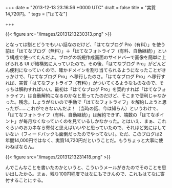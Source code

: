 
+++
date = "2013-12-13 23:16:56 +0000 UTC"
draft = false
title = "実質14,720円。"
tags = ["はてな"]

+++


{{< figure src="/images/20131213230313.png"  >}}

となっては割とどうでもいい話なのだけど、「はてなブログ Pro（有料）」を使う前は「はてなブログ（無料）」＋「はてなフォトライフ（有料、自動継続）」という構成で使ってたんだよ。ブログの新規作成画面のサイドバーで画像を簡単に上げられる UI が結構気に入っていたので。その後、「はてなブログ Pro」がどんどん便利になっていくので、確かドメインを割り当てられるようになったことがきっかけで、「はてなブログ Pro」へ移行したのさ。「はてなブログ Pro」へ移行すれば、実質「はてなフォトライフ（有料）」がついてくるようなものなので、そっちは解約すればいい。最初は「はてなブログ Pro」を契約すれば「はてなフォトライフ」は自動解約になるのかなと思ってたのだけど、そこまで便利じゃなかった。残念。しょうがないので手動で「はてなフォトライフ」を解約しようと思ったが……これができないんだよ！（当時の話、今は知らん）というわけで、「はてなフォトライフ（有料、自動継続）」は解約できず、端数の「はてなポイント」が毎月なくなっていくのを見ているしかなかった。とはいえ、まぁ、これぐらいのおカネなら寄付と思えばいいやと思っていたので、それほど気にはしていない（フィードバックも面倒だったのでやってない）。ただ、このブログは2年間14,000円ではなく、実質14,720円だということだ。もうちょっと大事に使わねばならん。

{{< figure src="/images/20131213231418.png"  >}}

んでこんなことを書いたのかというと、こういうメールがきたのでそのことを思い出したから。まぁ、残り100円程度ではなにもできんので、これもはてなに寄付することにする。


